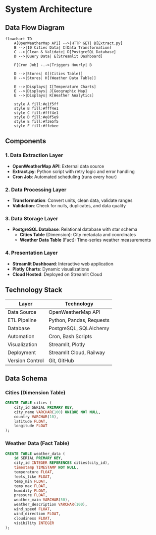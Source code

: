 # System Architecture

## Data Flow Diagram
```mermaid
flowchart TD
    A[OpenWeatherMap API] -->|HTTP GET| B[Extract.py]
    B -->|10 Cities Data| C[Data Transformation]
    C -->|Clean & Validate| D[PostgreSQL Database]
    D -->|Query Data| E[Streamlit Dashboard]
    
    F[Cron Job] -.->|Triggers Hourly| B
    
    D -->|Stores| G[(Cities Table)]
    D -->|Stores| H[(Weather Data Table)]
    
    E -->|Displays| I[Temperature Charts]
    E -->|Displays| J[Geographic Map]
    E -->|Displays| K[Weather Analytics]
    
    style A fill:#e1f5ff
    style B fill:#fff4e1
    style C fill:#fff4e1
    style D fill:#e8f5e9
    style E fill:#f3e5f5
    style F fill:#ffebee
```

## Components

### 1. Data Extraction Layer
- **OpenWeatherMap API**: External data source
- **Extract.py**: Python script with retry logic and error handling
- **Cron Job**: Automated scheduling (runs every hour)

### 2. Data Processing Layer
- **Transformation**: Convert units, clean data, validate ranges
- **Validation**: Check for nulls, duplicates, and data quality

### 3. Data Storage Layer
- **PostgreSQL Database**: Relational database with star schema
  - **Cities Table** (Dimension): City metadata and coordinates
  - **Weather Data Table** (Fact): Time-series weather measurements

### 4. Presentation Layer
- **Streamlit Dashboard**: Interactive web application
- **Plotly Charts**: Dynamic visualizations
- **Cloud Hosted**: Deployed on Streamlit Cloud

## Technology Stack

| Layer | Technology |
|-------|-----------|
| Data Source | OpenWeatherMap API |
| ETL Pipeline | Python, Pandas, Requests |
| Database | PostgreSQL, SQLAlchemy |
| Automation | Cron, Bash Scripts |
| Visualization | Streamlit, Plotly |
| Deployment | Streamlit Cloud, Railway |
| Version Control | Git, GitHub |

## Data Schema

### Cities (Dimension Table)
```sql
CREATE TABLE cities (
    city_id SERIAL PRIMARY KEY,
    city_name VARCHAR(100) UNIQUE NOT NULL,
    country VARCHAR(10),
    latitude FLOAT,
    longitude FLOAT
);
```

### Weather Data (Fact Table)
```sql
CREATE TABLE weather_data (
    id SERIAL PRIMARY KEY,
    city_id INTEGER REFERENCES cities(city_id),
    timestamp TIMESTAMP NOT NULL,
    temperature FLOAT,
    feels_like FLOAT,
    temp_min FLOAT,
    temp_max FLOAT,
    humidity FLOAT,
    pressure FLOAT,
    weather_main VARCHAR(50),
    weather_description VARCHAR(100),
    wind_speed FLOAT,
    wind_direction FLOAT,
    cloudiness FLOAT,
    visibility INTEGER
);
```
